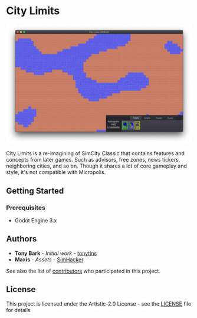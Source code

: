 # City Limits

![Screenshot](screenshot.png)

City Limits is a re-imagining of SimCity Classic that contains features and concepts from later games. Such as advisors, free zones, news tickers, neighboring cities, and so on. Though it shares a lot of core gameplay and style, it's not compatible with Micropolis.

## Getting Started

### Prerequisites

- Godot Engine 3.x

## Authors

- **Tony Bark** - _Initial work_ - [tonytins](https://github.com/tonytins)
- **Maxis** - _Assets_ - [SimHacker](https://github.com/SimHacker/)

See also the list of [contributors](https://github.com/tonytins/citylimits/contributors) who participated in this project.

## License

This project is licensed under the Artistic-2.0 License - see the [LICENSE](LICENSE) file for details
